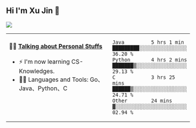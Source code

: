 
## Hi I'm Xu Jin 👋
![](https://komarev.com/ghpvc/?username=jiayouxujin&color=brightgreen&label=PROFILE+VIEWS)



<table align="center">
<tr>
<td valign="top" width="60%">

#### 🏋️‍♀️ <a href="https://github.com/jiayouxujin" target="_blank">Talking about Personal Stuffs</a>
<!-- recent_releases starts -->

- ⚡  I'm now learning CS-Knowledges.  
- 🏊‍♂️ Languages and Tools: Go、Java、Python、C
<!-- recent_releases ends -->
</td>
<td>
 
<!--START_SECTION:waka-->

```text
Java         5 hrs 1 min     █████████░░░░░░░░░░░░░░░░   36.20 %
Python       4 hrs 2 mins    ███████▒░░░░░░░░░░░░░░░░░   29.13 %
C            3 hrs 25 mins   ██████▒░░░░░░░░░░░░░░░░░░   24.71 %
Other        24 mins         ▓░░░░░░░░░░░░░░░░░░░░░░░░   02.94 %
```

<!--END_SECTION:waka-->
 
</td>
</tr>
</table>





